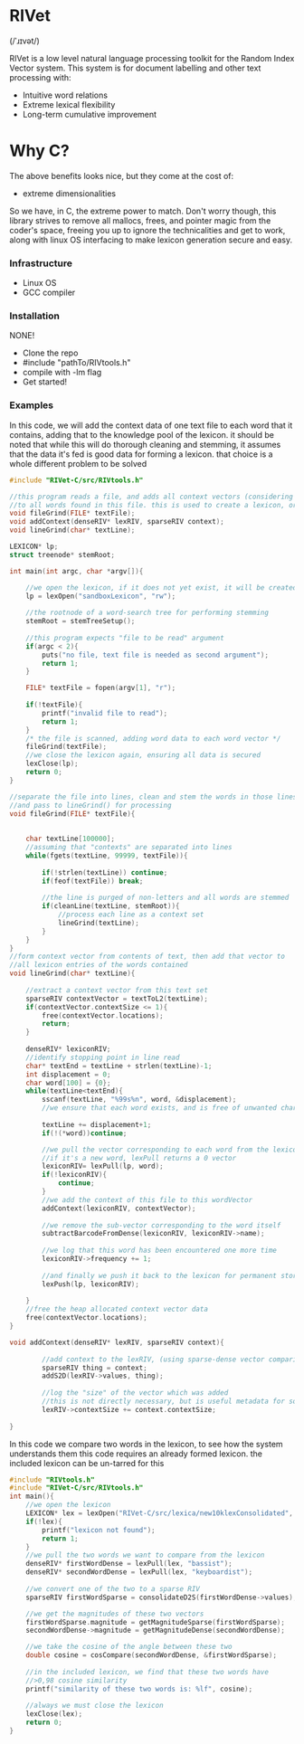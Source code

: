 # RIVet
(/ˈɹɪvət/)

RIVet is a low level natural language processing toolkit for the Random 
Index Vector system.  This system is for document labelling and other 
text processing with:

  - Intuitive word relations 
  - Extreme lexical flexibility
  - Long-term cumulative improvement

# Why C?
The above benefits looks nice, but they come at the cost of: 
- extreme dimensionalities

So we have, in C, the extreme power to match.  Don't worry though, this 
library strives to remove all mallocs, frees, and pointer magic from the 
coder's space, freeing you up to ignore the technicalities and get to 
work, along with linux OS interfacing to make lexicon generation 
secure and easy.

### Infrastructure
* Linux OS
* GCC compiler

### Installation

NONE!
* Clone the repo
* #include "pathTo/RIVtools.h"
* compile with -lm flag
* Get started!



### Examples

In this code, we will add the context data of one text file to each word
that it contains, adding that to the knowledge pool of the lexicon.
it should be noted that while this will do thorough cleaning and stemming,
it assumes that the data it's fed is good data for forming a lexicon.
that choice is a whole different problem to be solved
```C
#include "RIVet-C/src/RIVtools.h"

//this program reads a file, and adds all context vectors (considering line as context)
//to all words found in this file. this is used to create a lexicon, or add to an existing one
void fileGrind(FILE* textFile);
void addContext(denseRIV* lexRIV, sparseRIV context);
void lineGrind(char* textLine);

LEXICON* lp;
struct treenode* stemRoot;

int main(int argc, char *argv[]){

	//we open the lexicon, if it does not yet exist, it will be created
	lp = lexOpen("sandboxLexicon", "rw");
	
	//the rootnode of a word-search tree for performing stemming
	stemRoot = stemTreeSetup();
	
	//this program expects "file to be read" argument
	if(argc < 2){
		puts("no file, text file is needed as second argument");
		return 1;
	}

	FILE* textFile = fopen(argv[1], "r");
	
	if(!textFile){
		printf("invalid file to read");
		return 1;
	}
	/* the file is scanned, adding word data to each word vector */
	fileGrind(textFile);
	//we close the lexicon again, ensuring all data is secured
	lexClose(lp);
	return 0;
}

//separate the file into lines, clean and stem the words in those lines
//and pass to lineGrind() for processing
void fileGrind(FILE* textFile){
	
	
	char textLine[100000];
	//assuming that "contexts" are separated into lines
	while(fgets(textLine, 99999, textFile)){
		
		if(!strlen(textLine)) continue;
		if(feof(textFile)) break;
		
		//the line is purged of non-letters and all words are stemmed
		if(cleanLine(textLine, stemRoot)){	
			//process each line as a context set
			lineGrind(textLine);
		}
	}
}
//form context vector from contents of text, then add that vector to
//all lexicon entries of the words contained
void lineGrind(char* textLine){
	
	//extract a context vector from this text set
	sparseRIV contextVector = textToL2(textLine);
	if(contextVector.contextSize <= 1){
		free(contextVector.locations);
		return;
	}
		
	denseRIV* lexiconRIV;
	//identify stopping point in line read
	char* textEnd = textLine + strlen(textLine)-1;
	int displacement = 0;
	char word[100] = {0};
	while(textLine<textEnd){
		sscanf(textLine, "%99s%n", word, &displacement);
		//we ensure that each word exists, and is free of unwanted characters
		
		textLine += displacement+1;
		if(!(*word))continue;

		//we pull the vector corresponding to each word from the lexicon
		//if it's a new word, lexPull returns a 0 vector
		lexiconRIV= lexPull(lp, word);
		if(!lexiconRIV){
			continue;
		}
		//we add the context of this file to this wordVector
		addContext(lexiconRIV, contextVector);
		
		//we remove the sub-vector corresponding to the word itself
		subtractBarcodeFromDense(lexiconRIV, lexiconRIV->name);
		
		//we log that this word has been encountered one more time
		lexiconRIV->frequency += 1;
		
		//and finally we push it back to the lexicon for permanent storage
		lexPush(lp, lexiconRIV);
		
	}
	//free the heap allocated context vector data
	free(contextVector.locations);
}

void addContext(denseRIV* lexRIV, sparseRIV context){
		
		//add context to the lexRIV, (using sparse-dense vector comparison)
		sparseRIV thing = context;
		addS2D(lexRIV->values, thing);
		
		//log the "size" of the vector which was added
		//this is not directly necessary, but is useful metadata for some analyses
		lexRIV->contextSize += context.contextSize;
		
}
```


In this code we compare two words in the lexicon, to see how the system understands them
this code requires an already formed lexicon.  the included lexicon can be un-tarred for this
```C
#include "RIVtools.h"
#include "RIVet-C/src/RIVtools.h"
int main(){
	//we open the lexicon
	LEXICON* lex = lexOpen("RIVet-C/src/lexica/new10klexConsolidated", "rx");
	if(!lex){
		printf("lexicon not found");
		return 1;
	}
	//we pull the two words we want to compare from the lexicon
	denseRIV* firstWordDense = lexPull(lex, "bassist");
	denseRIV* secondWordDense = lexPull(lex, "keyboardist");
	
	//we convert one of the two to a sparse RIV
	sparseRIV firstWordSparse = consolidateD2S(firstWordDense->values);

	//we get the magnitudes of these two vectors
	firstWordSparse.magnitude = getMagnitudeSparse(firstWordSparse);
	secondWordDense->magnitude = getMagnitudeDense(secondWordDense);

	//we take the cosine of the angle between these two
	double cosine = cosCompare(secondWordDense, &firstWordSparse);
	
	//in the included lexicon, we find that these two words have 
	//>0,98 cosine similarity
	printf("similarity of these two words is: %lf", cosine);
	
	//always we must close the lexicon
	lexClose(lex);
	return 0;
}	
	
```	
